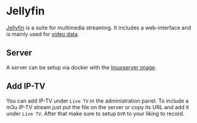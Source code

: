 # Jellyfin

[Jellyfin](https://jellyfin.ord) is a suite for multimedia streaming.
It includes a web-interface and is mainly used for [video data](./video.md).

## Server

A server can be setup via docker with the [linuxserver image](./docker-images/linuxserver_-_jellyfin.md).

## Add IP-TV

You can add IP-TV under `Live TV` in the administration panel.
To include a m3u IP-TV stream just put the file on the server or copy its URL
and add it under `Live TV`.
After that make sure to setup `DVR` to your liking to record.
